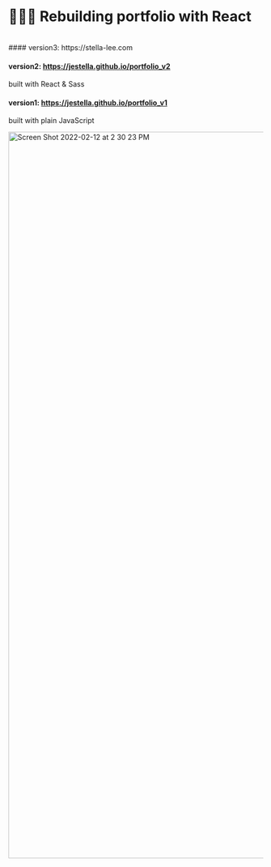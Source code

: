 # 👩🏻‍💻 Rebuilding portfolio with React

<br />
#### version3: https://stella-lee.com

#### version2: https://jestella.github.io/portfolio_v2

built with React & Sass
<br />

#### version1: https://jestella.github.io/portfolio_v1

built with plain JavaScript

<img width="1436" alt="Screen Shot 2022-02-12 at 2 30 23 PM" src="https://user-images.githubusercontent.com/31642902/153725838-7d250f4b-0c86-4ced-92ea-e2702f809eba.png">
